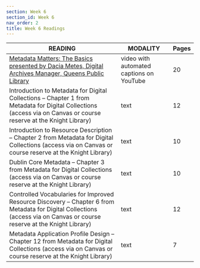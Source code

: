 ```yaml
---
section: Week 6
section_id: Week 6
nav_order: 2
title: Week 6 Readings
---
```


| READING                                                                                                                                                                  | MODALITY                                 | Pages |
| ------------------------------------------------------------------------------------------------------------------------------------------------------------------------ | ---------------------------------------- | ----- |
| [Metadata Matters: The Basics presented by Dacia Metes, Digital Archives Manager, Queens Public Library](https://www.youtube.com/watch?v=OKSuBB0xRmY)                     | video with automated captions on YouTube | 20    |
| Introduction to Metadata for Digital Collections – Chapter 1 from Metadata for Digital Collections (access via on Canvas or course reserve at the Knight Library)        | text                                     | 12    |
| Introduction to Resource Description – Chapter 2 from Metadata for Digital Collections (access via on Canvas or course reserve at the Knight Library)                    | text                                     | 10    |
| Dublin Core Metadata – Chapter 3 from Metadata for Digital Collections (access via on Canvas or course reserve at the Knight Library)                                    | text                                     | 10    |
| Controlled Vocabularies for Improved Resource Discovery – Chapter 6 from Metadata for Digital Collections (access via on Canvas or course reserve at the Knight Library) | text                                     | 12    |
| Metadata Application Profile Design – Chapter 12 from Metadata for Digital Collections (access via on Canvas or course reserve at the Knight Library)                    | text                                     | 7     |